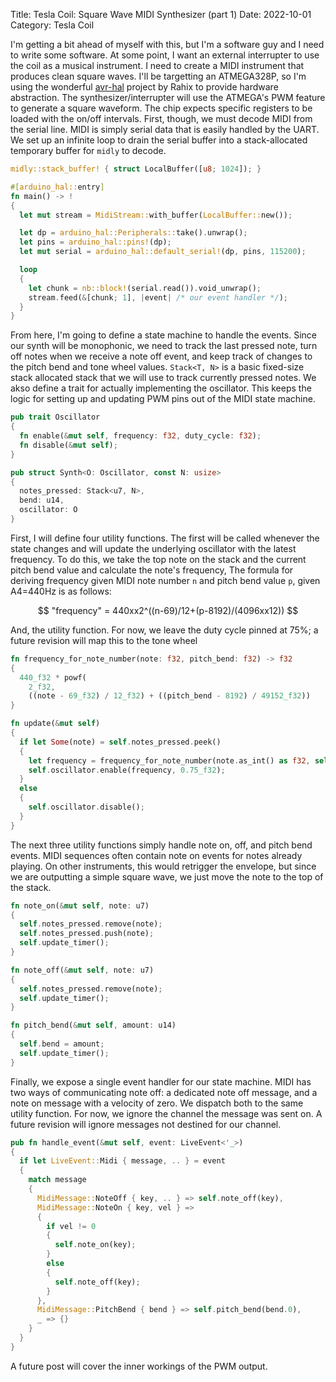Title: Tesla Coil: Square Wave MIDI Synthesizer (part 1)
Date: 2022-10-01
Category: Tesla Coil

I'm getting a bit ahead of myself with this, but I'm a software guy and I need to write some software.  At some point, I want an external interrupter to use the coil as a musical instrument.  I need to create a MIDI instrument that produces clean square waves.  I'll be targetting an ATMEGA328P, so I'm using the wonderful [avr-hal](https://github.com/Rahix/avr-hal) project by Rahix to provide hardware abstraction.  The synthesizer/interrupter will use the ATMEGA's PWM feature to generate a square waveform.  The chip expects specific registers to be loaded with the on/off intervals.  First, though, we must decode MIDI from the serial line.  MIDI is simply serial data that is easily handled by the UART.  We set up an infinite loop to drain the serial buffer into a stack-allocated temporary buffer for `midly` to decode.

```rust
midly::stack_buffer! { struct LocalBuffer([u8; 1024]); }

#[arduino_hal::entry]
fn main() -> !
{
  let mut stream = MidiStream::with_buffer(LocalBuffer::new());

  let dp = arduino_hal::Peripherals::take().unwrap();
  let pins = arduino_hal::pins!(dp);
  let mut serial = arduino_hal::default_serial!(dp, pins, 115200);

  loop
  {
    let chunk = nb::block!(serial.read()).void_unwrap();
    stream.feed(&[chunk; 1], |event| /* our event handler */);
  }
}
```

From here, I'm going to define a state machine to handle the events.  Since our synth will be monophonic, we need to track the last pressed note, turn off notes when we receive a note off event, and keep track of changes to the pitch bend and tone wheel values.  `Stack<T, N>` is a basic fixed-size stack allocated stack that we will use to track currently pressed notes.  We akso define a trait for actually implementing the oscillator.  This keeps the logic for setting up and updating PWM pins out of the MIDI state machine.

```rust
pub trait Oscillator
{
  fn enable(&mut self, frequency: f32, duty_cycle: f32);
  fn disable(&mut self);
}

pub struct Synth<O: Oscillator, const N: usize>
{
  notes_pressed: Stack<u7, N>,
  bend: u14,
  oscillator: O
}
```

First, I will define four utility functions.  The first will be called whenever the state changes and will update the underlying oscillator with the latest frequency.  To do this, we take the top note on the stack and the current pitch bend value and calculate the note's frequency,  The formula for deriving frequency given MIDI note number `n` and pitch bend value `p`, given A4=440Hz is as follows:

$$
"frequency" = 440xx2^((n-69)/12+(p-8192)/(4096xx12))
$$

And, the utility function.  For now, we leave the duty cycle pinned at 75%; a future revision will map this to the tone wheel

```rust
fn frequency_for_note_number(note: f32, pitch_bend: f32) -> f32
{
  440_f32 * powf(
    2_f32, 
    ((note - 69_f32) / 12_f32) + ((pitch_bend - 8192) / 49152_f32))
}

fn update(&mut self)
{
  if let Some(note) = self.notes_pressed.peek()
  {
    let frequency = frequency_for_note_number(note.as_int() as f32, self.bend.as_int() as f32);
    self.oscillator.enable(frequency, 0.75_f32);
  }
  else
  {
    self.oscillator.disable();
  }
}
```

The next three utility functions simply handle note on, off, and pitch bend events.  MIDI sequences often contain note on events for notes already playing.  On other instruments, this would retrigger the envelope, but since we are outputting a simple square wave, we just move the note to the top of the stack.

```rust
fn note_on(&mut self, note: u7)
{
  self.notes_pressed.remove(note);
  self.notes_pressed.push(note);
  self.update_timer();
}

fn note_off(&mut self, note: u7)
{
  self.notes_pressed.remove(note);
  self.update_timer();
}

fn pitch_bend(&mut self, amount: u14)
{
  self.bend = amount;
  self.update_timer();
}
```

Finally, we expose a single event handler for our state machine.  MIDI has two ways of communicating note off: a dedicated note off message, and a note on message with a velocity of zero.  We dispatch both to the same utility function.  For now, we ignore the channel the message was sent on.  A future revision will ignore messages not destined for our channel.

```rust
pub fn handle_event(&mut self, event: LiveEvent<'_>)
{
  if let LiveEvent::Midi { message, .. } = event
  {
    match message
    {
      MidiMessage::NoteOff { key, .. } => self.note_off(key),
      MidiMessage::NoteOn { key, vel } =>
      {
        if vel != 0
        {
          self.note_on(key);
        }
        else
        {
          self.note_off(key);
        }
      },
      MidiMessage::PitchBend { bend } => self.pitch_bend(bend.0),
      _ => {}
    }
  }
}
```

A future post will cover the inner workings of the PWM output.